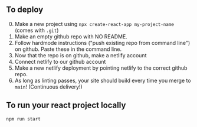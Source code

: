 ## To deploy

0) Make a new project using `npx create-react-app my-project-name` (comes with `.git`)
1) Make an empty github repo with NO README.
2) Follow hardmode instructions ("push existing repo from command line") on github. Paste these in the command line.
3) Now that the repo is on github, make a netlify account
4) Connect netlify to our github account
5) Make a new netlify deployment by pointing netlify to the correct github repo.
6) As long as linting passes, your site should build every time you merge to `main`! (Continuous delivery!)

## To run your react project locally

`npm run start`
